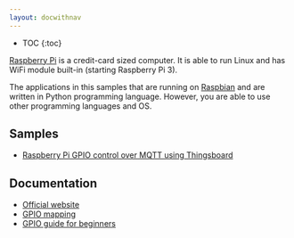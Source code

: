 ```yaml
---
layout: docwithnav
---
```


* TOC
{:toc}

[Raspberry Pi](https://en.wikipedia.org/wiki/Raspberry_Pi) is a credit-card sized computer. It is able to run Linux and has WiFi module built-in (starting Raspberry Pi 3).

The applications in this samples that are running on [Raspbian](https://www.raspberrypi.org/downloads/raspbian/) and are written in Python programming language. 
However, you are able to use other programming languages and OS.

## Samples

 - [Raspberry Pi GPIO control over MQTT using Thingsboard](/docs/samples/raspberry/gpio/)

## Documentation

 - [Official website](https://www.raspberrypi.org)
 - [GPIO mapping](https://en.wikipedia.org/wiki/Raspberry_Pi#General_purpose_input-output_.28GPIO.29_connector)
 - [GPIO guide for beginners](https://www.raspberrypi.org/documentation/usage/gpio/)
